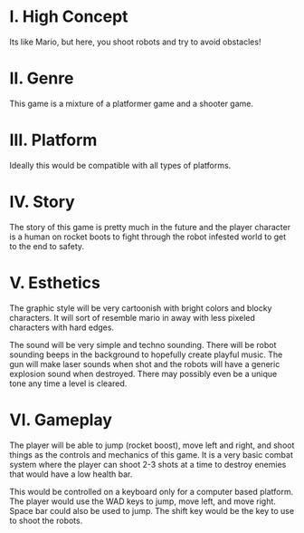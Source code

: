 # I. High Concept
Its like Mario, but here, you shoot robots and try to avoid obstacles!

# II. Genre
This game is a mixture of a platformer game and a shooter game.

# III. Platform
Ideally this would be compatible with all types of platforms.

# IV. Story
The story of this game is pretty much in the future and the player character is a human on rocket boots to fight through the robot infested world to get to the end to safety.

# V. Esthetics
The graphic style will be very cartoonish with bright colors and blocky characters. It will sort of resemble mario in away with less pixeled characters with hard edges.

The sound will be very simple and techno sounding. There will be robot sounding beeps in the background to hopefully create playful music. The gun will make laser sounds when shot and the robots will have a generic explosion sound when destroyed. There may possibly even be a unique tone any time a level is cleared.

# VI. Gameplay
The player will be able to jump (rocket boost), move left and right, and shoot things as the controls and mechanics of this game. It is a very basic combat system where the player can shoot 2-3 shots at a time to destroy enemies that would have a low health bar.

This would be controlled on a keyboard only for a computer based platform. The player would use the WAD keys to jump, move left, and move right. Space bar could also be used to jump. The shift key would be the key to use to shoot the robots.
